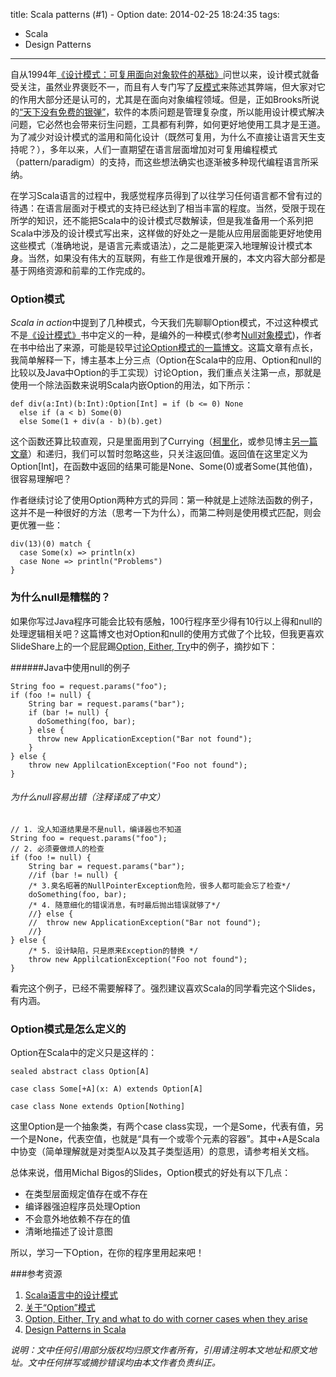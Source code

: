 title: Scala patterns (#1) - Option
date: 2014-02-25 18:24:35
tags:
 - Scala
 - Design Patterns
---

自从1994年[《设计模式：可复用面向对象软件的基础》](http://zh.wikipedia.org/wiki/%E8%AE%BE%E8%AE%A1%E6%A8%A1%E5%BC%8F%EF%BC%9A%E5%8F%AF%E5%A4%8D%E7%94%A8%E9%9D%A2%E5%90%91%E5%AF%B9%E8%B1%A1%E8%BD%AF%E4%BB%B6%E7%9A%84%E5%9F%BA%E7%A1%80)问世以来，设计模式就备受关注，虽然业界褒贬不一，而且有人专门写了[反模式](http://en.wikipedia.org/wiki/Anti-pattern)来陈述其弊端，但大家对它的作用大部分还是认可的，尤其是在面向对象编程领域。但是，正如Brooks所说的[“天下没有免费的银弹”](http://zh.wikipedia.org/wiki/%E6%B2%A1%E6%9C%89%E9%93%B6%E5%BC%B9)，软件的本质问题是管理复杂度，所以能用设计模式解决问题，它必然也会带来衍生问题，工具都有利弊，如何更好地使用工具才是王道。为了减少对设计模式的滥用和简化设计（既然可复用，为什么不直接让语言天生支持呢？），多年以来，人们一直期望在语言层面增加对可复用编程模式（pattern/paradigm）的支持，而这些想法确实也逐渐被多种现代编程语言所采纳。
<!-- more -->

在学习Scala语言的过程中，我感觉程序员得到了以往学习任何语言都不曾有过的待遇：在语言层面对于模式的支持已经达到了相当丰富的程度。当然，受限于现在所学的知识，还不能把Scala中的设计模式尽数解读，但是我准备用一个系列把Scala中涉及的设计模式写出来，这样做的好处之一是能从应用层面能更好地使用这些模式（准确地说，是语言元素或语法），之二是能更深入地理解设计模式本身。当然，如果没有伟大的互联网，有些工作是很难开展的，本文内容大部分都是基于网络资源和前辈的工作完成的。

### Option模式 

*Scala in action*中提到了几种模式，今天我们先聊聊Option模式，不过这种模式不是[《设计模式》](http://www.amazon.com/Design-Patterns-Elements-Reusable-Object-Oriented/dp/0201633612/ref=sr_1_1?ie=UTF8&qid=1393315872&sr=8-1&keywords=design+pattern)书中定义的一种，是编外的一种模式(参考[Null对象模式](http://en.wikipedia.org/wiki/Null_Object_pattern))，作者在书中给出了来源，可能是较早[讨论Option模式的一篇博文](http://www.codecommit.com/blog/scala/the-option-pattern)。这篇文章有点长，我简单解释一下，博主基本上分三点（Option在Scala中的应用、Option和null的比较以及Java中Option的手工实现）讨论Option，我们重点关注第一点，那就是使用一个除法函数来说明Scala内嵌Option的用法，如下所示：

```
def div(a:Int)(b:Int):Option[Int] = if (b <= 0) None
  else if (a < b) Some(0)
  else Some(1 + div(a - b)(b).get)
```

这个函数还算比较直观，只是里面用到了Currying（[柯里化](http://zh.wikipedia.org/wiki/%E6%9F%AF%E9%87%8C%E5%8C%96)，或参见博主[另一篇文章](http://www.codecommit.com/blog/scala/function-currying-in-scala)）和递归，我们可以暂时忽略这些，只关注返回值。返回值在这里定义为Option[Int]，在函数中返回的结果可能是None、Some(0)或者Some(其他值)，很容易理解吧？

作者继续讨论了使用Option两种方式的异同：第一种就是上述除法函数的例子，这并不是一种很好的方法（思考一下为什么），而第二种则是使用模式匹配，则会更优雅一些：

```
div(13)(0) match {
  case Some(x) => println(x)
  case None => println("Problems")
}
```

### 为什么null是糟糕的？

如果你写过Java程序可能会比较有感触，100行程序至少得有10行以上得和null的处理逻辑相关吧？这篇博文也对Option和null的使用方式做了个比较，但我更喜欢SlideShare上的一个屁屁踢[Option, Either, Try](http://www.slideshare.net/MichalBigos/option-either-try-and-what-to-do-with-corner-cases-when-they-arise)中的例子，摘抄如下：

######Java中使用null的例子

```
String foo = request.params("foo");
if (foo != null) {
	String bar = request.params("bar");
	if (bar != null) {
	  doSomething(foo, bar);
	} else {
	  throw new ApplicationException("Bar not found");
	}
} else {
	throw new ApplilcationException("Foo not found");
}
```

###### 为什么null容易出错（注释译成了中文）

```
// 1. 没人知道结果是不是null，编译器也不知道
String foo = request.params("foo");
// 2. 必须要做烦人的检查
if (foo != null) {
	String bar = request.params("bar");
	//if (bar != null) {
	/* 3.臭名昭著的NullPointerException危险，很多人都可能会忘了检查*/
	doSomething(foo, bar);
	/* 4. 随意细化的错误消息，有时最后抛出错误就够了*/
	//} else {
	//  throw new ApplicationException("Bar not found");
	//}
} else {
    /* 5. 设计缺陷，只是原来Exception的替换 */
	throw new ApplilcationException("Foo not found");
}
```

看完这个例子，已经不需要解释了。强烈建议喜欢Scala的同学看完这个Slides，有内涵。

### Option模式是怎么定义的

Option在Scala中的定义只是这样的：

```
sealed abstract class Option[A]

case class Some[+A](x: A) extends Option[A]

case class None extends Option[Nothing]
```

这里Option是一个抽象类，有两个case class实现，一个是Some，代表有值，另一个是None，代表空值，也就是“具有一个或零个元素的容器”。其中+A是Scala中协变（简单理解就是对类型A以及其子类型适用）的意思，请参考相关文档。

总体来说，借用Michal Bigos的Slides，Option模式的好处有以下几点：

 - 在类型层面规定值存在或不存在
 - 编译器强迫程序员处理Option
 - 不会意外地依赖不存在的值
 - 清晰地描述了设计意图

所以，学习一下Option，在你的程序里用起来吧！

###参考资源

 1. [Scala语言中的设计模式](https://wiki.scala-lang.org/display/SYGN/Design+Patterns#)
 2. [关于“Option”模式](http://www.codecommit.com/blog/scala/the-option-pattern)
 3. [Option, Either, Try and what to do with corner cases when they arise](http://www.slideshare.net/MichalBigos/option-either-try-and-what-to-do-with-corner-cases-when-they-arise)
 4. [Design Patterns in Scala](http://pavelfatin.com/design-patterns-in-scala/)

*说明：文中任何引用部分版权均归原文作者所有，引用请注明本文地址和原文地址。文中任何拼写或摘抄错误均由本文作者负责纠正。*